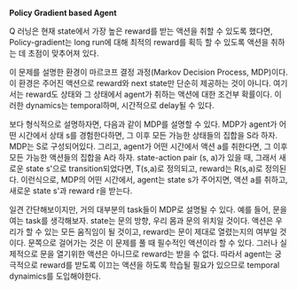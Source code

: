 **Policy Gradient based Agent**

Q 러닝은 현재 state에서 가장 높은 reward를 받는 액션을 취할 수 있도록 했다면, Policy-gradient는 long run에 대해 최적의 reward를 획득 할 수 있도록 액션을 취하는 데 초점이 맞추어져 있다.

이 문제를 설명한 환경이 마르코프 결정 과정(Markov Decision Process, MDP)이다. 이 환경은 주어진 액션으로 reward와 next state만 단순히 제공하는 것이 아니다. 여기서는 reward도 상태와 그 상태에서 agent가 취하는 액션에 대한 조건부 확률이다. 이러한 dynamics는 temporal하며, 시간적으로 delay될 수 있다.

보다 형식적으로 설명하자면, 다음과 같이 MDP를 설명할 수 있다. MDP가 agent가 어떤 시간에서 상태 s를 경험한다하면, 그 이후 모든 가능한 상태들의 집합을 S라 하자. MDP는 S로 구성되어있다. 그리고, agent가 어떤 시간에서 액션 a를 취한다면, 그 이후 모든 가능한 액션들의 집합을 A라 하자. state-action pair (s, a)가 있을 때, 그래서 새로운 state s'으로 transition되었다면, T(s,a)로 정의되고, reward는 R(s,a)로 정의된다. 이런식으로, MDP의 어떤 시간에서, agent는 state s가 주어지면, 액션 a를 취하고, 새로운 state s'과 reward r을 받는다.

일견 간단해보이지만, 거의 대부분의 task들이 MDP로 설명될 수 있다. 예를 들어, 문을 여는 task를 생각해보자. state는 문의 방향, 우리 몸과 문의 위치일 것이다. 액션은 우리가 할 수 있는 모든 움직임이 될 것이고, reward는 문이 제대로 열렸는지의 여부일 것이다. 문쪽으로 걸어가는 것은 이 문제를 풀 때 필수적인 액션이라 할 수 있다. 그러나 실제적으로 문을 열기위한 액션은 아니므로 reward는 받을 수 없다. 따라서 agent는 궁극적으로 reward를 받도록 이끄는 액션을 하도록 학습될 필요가 있으므로 temporal dynaimics를 도입해야한다.